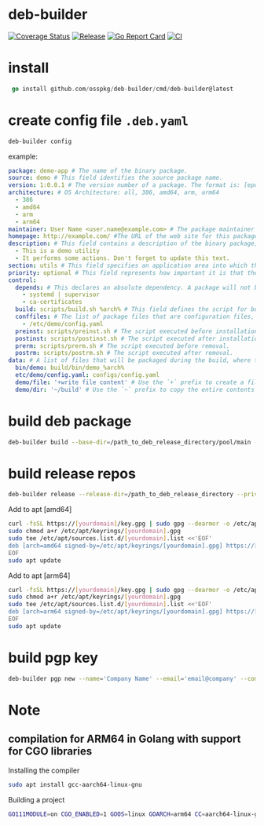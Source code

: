 
# deb-builder

[![Coverage Status](https://coveralls.io/repos/github/osspkg/deb-builder/badge.svg?branch=master)](https://coveralls.io/github/osspkg/deb-builder?branch=master)
[![Release](https://img.shields.io/github/release/osspkg/deb-builder.svg?style=flat-square)](https://github.com/osspkg/deb-builder/releases/latest)
[![Go Report Card](https://goreportcard.com/badge/github.com/osspkg/deb-builder)](https://goreportcard.com/report/github.com/osspkg/deb-builder)
[![CI](https://github.com/osspkg/deb-builder/actions/workflows/ci.yml/badge.svg)](https://github.com/osspkg/deb-builder/actions/workflows/ci.yml)

# install

```go
 go install github.com/osspkg/deb-builder/cmd/deb-builder@latest
```

# create config file `.deb.yaml`

```bash
deb-builder config
```

example:

```yaml
package: demo-app # The name of the binary package.
source: demo # This field identifies the source package name.
version: 1:0.0.1 # The version number of a package. The format is: [epoch:]upstream_version.
architecture: # OS Architecture: all, 386, amd64, arm, arm64
  - 386
  - amd64
  - arm
  - arm64
maintainer: User Name <user.name@example.com> # The package maintainer’s name and email address. The name must come first, then the email address inside angle brackets <> (in RFC822 format).
homepage: http://example.com/ #The URL of the web site for this package, preferably (when applicable) the site from which the original source can be obtained and any additional upstream documentation or information may be found. 
description: # This field contains a description of the binary package, consisting of two parts, the synopsis or the short description, and the long description.
  - This is a demo utility
  - It performs some actions. Don't forget to update this text.
section: utils # This field specifies an application area into which the package has been classified: admin, cli-mono, comm, database, debug, devel, doc, editors, education, electronics, embedded, fonts, games, gnome, gnu-r, gnustep, graphics, hamradio, haskell, httpd, interpreters, introspection, java, javascript, kde, kernel, libdevel, libs, lisp, localization, mail, math, metapackages, misc, net, news, ocaml, oldlibs, otherosfs, perl, php, python, ruby, rust, science, shells, sound, tasks, tex, text, utils, vcs, video, web, x11, xfce, zope.
priority: optional # This field represents how important it is that the user have the package installed: required, important, standard, optional, extra.
control:
  depends: # This declares an absolute dependency. A package will not be configured unless all of the packages listed in its Depends field have been correctly configured (unless there is a circular dependency as described above).
    - systemd | supervisor
    - ca-certificates
  build: scripts/build.sh %arch% # This field defines the script for building the application from the source code. During the build, the name of the architecture is passed to the script. Example: sh scripts/build.sh amd64
  conffiles: # The list of package files that are configuration files, when updating, files from this list are not overwritten with new ones, unless this is specified separately;
    - /etc/demo/config.yaml
  preinst: scripts/preinst.sh # The script executed before installation.
  postinst: scripts/postinst.sh # The script executed after installation.
  prerm: scripts/prerm.sh # The script executed before removal.
  postrm: scripts/postrm.sh # The script executed after removal.
data: # A list of files that will be packaged during the build, where the file in the destination package is preceded by a colon, and the source file is indicated after it. A placeholder %arch% is available indicating the architecture.
  bin/demo: build/bin/demo_%arch% 
  etc/demo/config.yaml: configs/config.yaml 
  demo/file: '+write file content' # Use the `+` prefix to create a file with the specified content
  demo/dir: '~/build' # Use the `~` prefix to copy the entire contents of a directory into a package
```

# build deb package

```bash
deb-builder build --base-dir=/path_to_deb_release_directory/pool/main --tmp-dir=/path/to/build/directory
```

# build release repos

```bash
deb-builder release --release-dir=/path_to_deb_release_directory --private-key=/path_to_pgp_key/private.pgp --origin='Company Name' --label='Company Info'
```

Add to apt [amd64]

```bash
curl -fsSL https://[yourdomain]/key.gpg | sudo gpg --dearmor -o /etc/apt/keyrings/[yourdomain].gpg
sudo chmod a+r /etc/apt/keyrings/[yourdomain].gpg
sudo tee /etc/apt/sources.list.d/[yourdomain].list <<'EOF'
deb [arch=amd64 signed-by=/etc/apt/keyrings/[yourdomain].gpg] https://[yourdomain]/ stable main
EOF
sudo apt update
```

Add to apt [arm64]

```bash
curl -fsSL https://[yourdomain]/key.gpg | sudo gpg --dearmor -o /etc/apt/keyrings/[yourdomain].gpg
sudo chmod a+r /etc/apt/keyrings/[yourdomain].gpg
sudo tee /etc/apt/sources.list.d/[yourdomain].list <<'EOF'
deb [arch=arm64 signed-by=/etc/apt/keyrings/[yourdomain].gpg] https://[yourdomain]/ stable main
EOF
sudo apt update
```

# build pgp key

```bash
deb-builder pgp new --name='Company Name' --email='email@company' --comment='Comment about key' --path=/path_to_pgp_key
```

# Note

## compilation for ARM64 in Golang with support for CGO libraries

Installing the compiler

```bash
sudo apt install gcc-aarch64-linux-gnu
```

Building a project

```bash
GO111MODULE=on CGO_ENABLED=1 GOOS=linux GOARCH=arm64 CC=aarch64-linux-gnu-gcc go build -a
```

